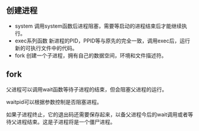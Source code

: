 ## 创建进程

* system 调用system函数后进程阻塞，需要等启动的进程结束后才能继续执行。
* exec系列函数 新进程的PID，PPID等与原先的完全一致，调用exec后，运行新的可执行文件中的代码。
* fork 创建一个子进程，拥有自己的数据空间，环境和文件描述符。

## fork

父进程可以调用wait函数等待子进程的结束，但会阻塞父进程的运行。

waitpid可以根据参数控制是否阻塞进程。

如果子进程终止，它的退出码还需要保存起来，以备父进程今后的wait调用或者等待父进程结束。这是子进程将是一个僵尸进程。

